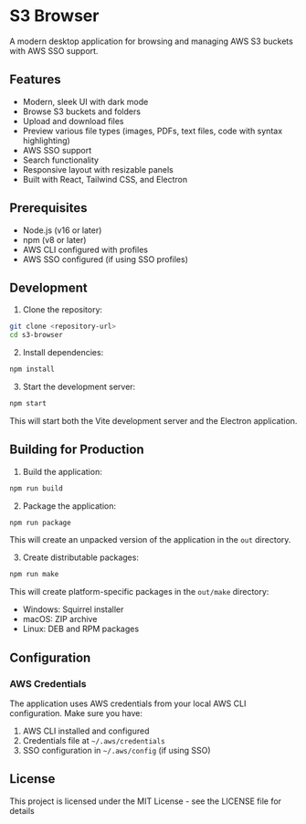 # S3 Browser

A modern desktop application for browsing and managing AWS S3 buckets with AWS SSO support.


## Features

- Modern, sleek UI with dark mode
- Browse S3 buckets and folders
- Upload and download files
- Preview various file types (images, PDFs, text files, code with syntax highlighting)
- AWS SSO support
- Search functionality
- Responsive layout with resizable panels
- Built with React, Tailwind CSS, and Electron

## Prerequisites

- Node.js (v16 or later)
- npm (v8 or later)
- AWS CLI configured with profiles
- AWS SSO configured (if using SSO profiles)

## Development

1. Clone the repository:
```bash
git clone <repository-url>
cd s3-browser
```

2. Install dependencies:
```bash
npm install
```

3. Start the development server:
```bash
npm start
```

This will start both the Vite development server and the Electron application.

## Building for Production

1. Build the application:
```bash
npm run build
```

2. Package the application:
```bash
npm run package
```

This will create an unpacked version of the application in the `out` directory.

3. Create distributable packages:
```bash
npm run make
```

This will create platform-specific packages in the `out/make` directory:
- Windows: Squirrel installer
- macOS: ZIP archive
- Linux: DEB and RPM packages

## Configuration

### AWS Credentials

The application uses AWS credentials from your local AWS CLI configuration. Make sure you have:

1. AWS CLI installed and configured
2. Credentials file at `~/.aws/credentials`
3. SSO configuration in `~/.aws/config` (if using SSO)

## License

This project is licensed under the MIT License - see the LICENSE file for details
